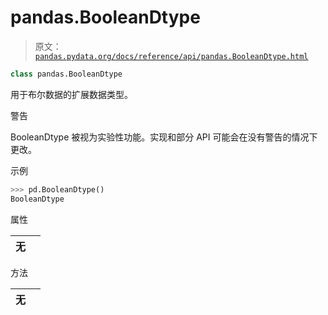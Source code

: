 # pandas.BooleanDtype

> 原文：[`pandas.pydata.org/docs/reference/api/pandas.BooleanDtype.html`](https://pandas.pydata.org/docs/reference/api/pandas.BooleanDtype.html)

```py
class pandas.BooleanDtype
```

用于布尔数据的扩展数据类型。

警告

BooleanDtype 被视为实验性功能。实现和部分 API 可能会在没有警告的情况下更改。

示例

```py
>>> pd.BooleanDtype()
BooleanDtype 
```

属性

| **无** |  |
| --- | --- |

方法

| **无** |  |
| --- | --- |
